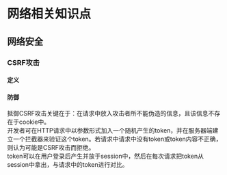 # 网络相关知识点  

## 网络安全  

### CSRF攻击  
#### 定义  
#### 防御  
抵御CSRF攻击关键在于：在请求中放入攻击者所不能伪造的信息，且该信息不存在于cookie中。  
开发者可在HTTP请求中以参数形式加入一个随机产生的token，并在服务器端建立一个拦截器来验证这个token。若请求中请求中没有token或token内容不正确，则认为可能是CSRF攻击而拒绝。  
token可以在用户登录后产生并放于session中，然后在每次请求把token从session中拿出，与请求中的token进行对比。